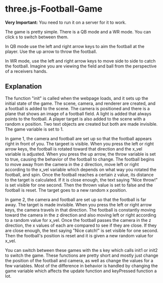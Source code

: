 # three.js-Football-Game

**Very Important:** You need to run it on a server for it to work. 

The game is pretty simple. There is a QB mode and a WR mode. You can click s to switch between them.

In QB mode use the left and right arrow keys to aim the football at the player. Use the up arrow to throw the football.

In WR mode, use the left and right arrow keys to move side to side to catch the football. Imagine you are viewing the field and ball from the perspective of a receivers hands. 

## Explanation

The function "init" is called when the webpage loads, and it sets up the initial state of the game. The scene, camera, and renderer are created, and a football is added to the scene. The camera is positioned and there is a plane that shows an image of a football field. A light is added that always points to the football. A player target is also added to the scene with a random x position. Two text objects are created but both are made invisible. The game variable is set to 1.

In game 1, the camera and football are set up so that the football appears right in front of you. The targeet is visible. When you press the left or right arrow keys, the football is rotated toward that direction and the x_vel variable is adjusted. When you press the up arrow, the throw variable is set to true, causing the behavior of the football to change. The football begins to move away from the camera in the z direction, move left or right according to the x_vel variable which depends on what way you rotated the football, and spin. Once the football reaches a certain z value, its distance to the target is calculated. If it is close enough, the text saying "Nice throw!" is set visible for one second. Then the thrown value is set to false and the football is reset. The target goes to a new random x position.

In game 2, the camera and football are set up so that the football is far away. The target is made invisible. When you press the left or right arrow keys, the camera travels in that direction. The football is constantly moving toward the camera in the z direction and also moving left or right according to a random value for x_vel. Once the football passes the camera in the z direction, the x values of each are compared to see if they are close. If they are close enough, the text saying "Nice catch!" is set visible for one second. Then the football's position is reset and it is given a new random value for x_vel.

You can switch between these games with the s key which calls init1 or init2 to switch the game. These functions are pretty short and mostly just change the position of the football and camera, as well as change the values for a few variables. Most of the difference in behavior is handled by changing the game variable which affects the update function and keyPressed function a lot.

